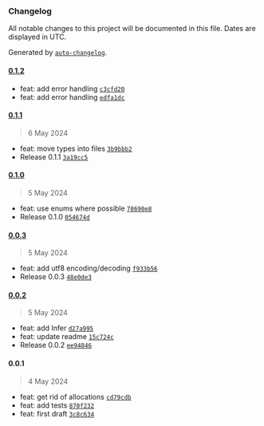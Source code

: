 ### Changelog

All notable changes to this project will be documented in this file. Dates are displayed in UTC.

Generated by [`auto-changelog`](https://github.com/CookPete/auto-changelog).

#### [0.1.2](https://github.com/the-minimal/protocol/compare/0.1.1...0.1.2)

- feat: add error handling [`c3cfd20`](https://github.com/the-minimal/protocol/commit/c3cfd20eda95ae0b7a673d1d3285d42fe134fc61)
- feat: add error handling [`edfa1dc`](https://github.com/the-minimal/protocol/commit/edfa1dcc3d82a933f493f1babea74041181c370d)

#### [0.1.1](https://github.com/the-minimal/protocol/compare/0.1.0...0.1.1)

> 6 May 2024

- feat: move types into files [`3b9bbb2`](https://github.com/the-minimal/protocol/commit/3b9bbb2482a7bf521954655a81ac33ada75ef5a9)
- Release 0.1.1 [`3a19cc5`](https://github.com/the-minimal/protocol/commit/3a19cc53e4fac9c48ade95972ab2374ecf359233)

#### [0.1.0](https://github.com/the-minimal/protocol/compare/0.0.3...0.1.0)

> 5 May 2024

- feat: use enums where possible [`78690e8`](https://github.com/the-minimal/protocol/commit/78690e8cf2b45861b2470d8ba66d36b2d7b2f73f)
- Release 0.1.0 [`054674d`](https://github.com/the-minimal/protocol/commit/054674da16fe8f7067517e1141df25250acd4a44)

#### [0.0.3](https://github.com/the-minimal/protocol/compare/0.0.2...0.0.3)

> 5 May 2024

- feat: add utf8 encoding/decoding [`f933b56`](https://github.com/the-minimal/protocol/commit/f933b5603439e94271b3e9813793ebf8c9a10d72)
- Release 0.0.3 [`48e0de3`](https://github.com/the-minimal/protocol/commit/48e0de31c6b86e75a1f5280a062f263db6fe92b7)

#### [0.0.2](https://github.com/the-minimal/protocol/compare/0.0.1...0.0.2)

> 5 May 2024

- feat: add Infer [`d27a995`](https://github.com/the-minimal/protocol/commit/d27a9956cbe0530fdf8f7d5d2de275c761c569fb)
- feat: update readme [`15c724c`](https://github.com/the-minimal/protocol/commit/15c724c83324da5c9ceca0be5cfc4bdfbbcfc391)
- Release 0.0.2 [`ee94846`](https://github.com/the-minimal/protocol/commit/ee94846f00a192b82524e122378d6c415cd5998e)

#### 0.0.1

> 4 May 2024

- feat: get rid of allocations [`cd79cdb`](https://github.com/the-minimal/protocol/commit/cd79cdbf611d45ab6acd4cb06715739ac4ffebe9)
- feat: add tests [`870f232`](https://github.com/the-minimal/protocol/commit/870f232689b8a6c7e147a41ac5d93cac1d999000)
- feat: first draft [`3c8c634`](https://github.com/the-minimal/protocol/commit/3c8c634415fbee29455d5189e1d60d565ebbea7c)
